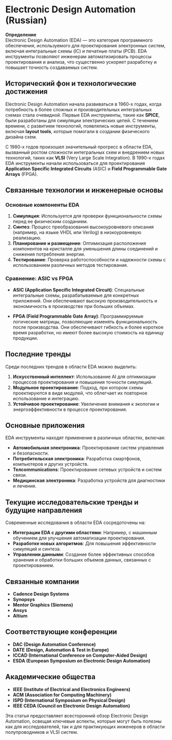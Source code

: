 # Electronic Design Automation (Russian)

**Определение**  
Electronic Design Automation (EDA) — это категория программного обеспечения, используемого для проектирования электронных систем, включая интегральные схемы (IC) и печатные платы (PCB). EDA инструменты позволяют инженерам автоматизировать процессы проектирования и анализа, что существенно ускоряет разработку и повышает точность создаваемых систем.

## Исторический фон и технологические достижения

Electronic Design Automation начала развиваться в 1960-х годах, когда потребность в более сложных и производительных интегральных схемах стала очевидной. Первые EDA инструменты, такие как **SPICE**, были разработаны для симуляции электрических цепей. С течением времени, с развитием технологий, появлялись новые инструменты, включая **layout tools**, которые помогали в создании физического дизайна схем.

С 1980-х годов произошел значительный прогресс в области EDA, вызванный ростом сложности интегральных схем и внедрением новых технологий, таких как **VLSI** (Very Large Scale Integration). В 1990-х годах EDA инструменты начали использоваться для проектирования **Application Specific Integrated Circuits** (ASIC) и **Field Programmable Gate Arrays** (FPGA).

## Связанные технологии и инженерные основы

### Основные компоненты EDA

1. **Симуляция**: Используется для проверки функциональности схемы перед ее физическим созданием.
2. **Синтез**: Процесс преобразования высокоуровневого описания (например, на языке VHDL или Verilog) в низкоуровневую реализацию.
3. **Планирование и размещение**: Оптимизация расположения компонентов на кристалле для уменьшения длины соединений и снижения потребления энергии.
4. **Тестирование**: Проверка работоспособности и надежности схемы с использованием различных методов тестирования.

### Сравнение: ASIC vs FPGA

- **ASIC (Application Specific Integrated Circuit)**: Специальные интегральные схемы, разрабатываемые для конкретных приложений. Они обеспечивают высокую производительность и экономичность в производстве при больших объемах.
  
- **FPGA (Field Programmable Gate Array)**: Программируемые логические матрицы, позволяющие изменять функциональность после производства. Они обеспечивают гибкость и более короткое время разработки, но имеют более высокую стоимость на единицу продукции.

## Последние тренды

Среди последних трендов в области EDA можно выделить:

1. **Искусственный интеллект**: Использование AI для оптимизации процессов проектирования и повышения точности симуляций.
2. **Модульное проектирование**: Подход, при котором схемы проектируются в виде модулей, что облегчает их повторное использование и интеграцию.
3. **Устойчивое проектирование**: Увеличение внимания к экологии и энергоэффективности в процессе проектирования.

## Основные приложения

EDA инструменты находят применение в различных областях, включая:

- **Автомобильная электроника**: Проектирование систем управления и безопасности.
- **Потребительская электроника**: Разработка смартфонов, компьютеров и других устройств.
- **Телcommunications**: Проектирование сетевых устройств и систем связи.
- **Медицинская электроника**: Разработка устройств для диагностики и лечения.

## Текущие исследовательские тренды и будущие направления

Современные исследования в области EDA сосредоточены на:

- **Интеграции EDA с другими областями**: Например, с машинным обучением для улучшения автоматизации проектирования.
- **Разработке новых алгоритмов**: Для повышения эффективности симуляций и синтеза.
- **Управлении данными**: Создание более эффективных способов хранения и обработки больших объемов данных, связанных с проектированием.

## Связанные компании

- **Cadence Design Systems**
- **Synopsys**
- **Mentor Graphics (Siemens)**
- **Ansys**
- **Altium**

## Соответствующие конференции

- **DAC (Design Automation Conference)**
- **DATE (Design, Automation & Test in Europe)**
- **ICCAD (International Conference on Computer-Aided Design)**
- **ESDA (European Symposium on Electronic Design Automation)**

## Академические общества

- **IEEE (Institute of Electrical and Electronics Engineers)**
- **ACM (Association for Computing Machinery)**
- **ISPD (International Symposium on Physical Design)**
- **IEEE CEDA (Council on Electronic Design Automation)**

Эта статья предоставляет всесторонний обзор Electronic Design Automation, освещая ключевые аспекты, которые могут быть полезны как для исследователей, так и для практикующих инженеров в области полупроводников и VLSI систем.